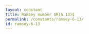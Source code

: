 ```yaml
---
layout: constant
title: Ramsey number $R(6,13)$
permalink: /constants/ramsey-6-13/
id: ramsey-6-13
---
```

